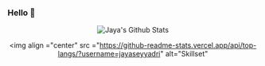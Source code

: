 ### Hello 👋

<!--
**jayaseyyadri/jayaseyyadri** is a ✨ _special_ ✨ repository because its `README.md` (this file) appears on your GitHub profile.

Here are some ideas to get you started:

- 🔭 I’m currently working on ...
- 🌱 I’m currently learning :Java
- 👯 I’m looking to collaborate on :projects with HTML/CSS/JS/Java
- 🤔 I’m looking for help with ...
- 💬 Ask me about ...
- 📫 How to reach me: https://www.linkedin.com/in/jaya-lakshmi-7938831b/
- 😄 Pronouns: ...She/her
-->


<div align="center">	<div align="center">
<img align="center" src="https://github-readme-stats.vercel.app/api?username=jayaseyyadri&include_all_commits=true&count_private=true&show_icons=true&line_height=20&title_color=FF1493&icon_color=2234AE&text_color=D3D3D3&bg_color=0,000000,130F40" alt="Jaya's Github Stats">

<img align ="center" src ="https://github-readme-stats.vercel.app/api/top-langs/?username=jayaseyyadri"
alt="Skillset"
